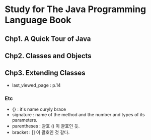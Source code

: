 # Study for The Java Programming Language Book

## Chp1. A Quick Tour of Java

## Chp2. Classes and Objects

## Chp3. Extending Classes


* last_viewed_page : p.14

### Etc
- {} : it's name curyly brace
- signature : name of the method and
the number and types of its parameters.
- parentheses : 괄호 () 이 괄호인 듯.
- bracket : [] 이 괄호인 것 같다.

